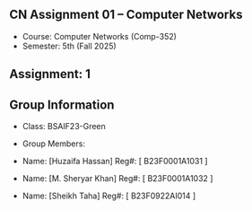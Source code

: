 ## CN Assignment 01 – Computer Networks
- Course: Computer Networks (Comp-352)
- Semester: 5th (Fall 2025)
## Assignment: 1

## Group Information
- Class: BSAIF23-Green
- Group Members:
- Name: [Huzaifa Hassan] Reg#: [ B23F0001A1031 ]

- Name: [M. Sheryar Khan] Reg#: [ B23F0001A1032 ]

- Name: [Sheikh Taha] Reg#: [ B23F0922AI014 ]
